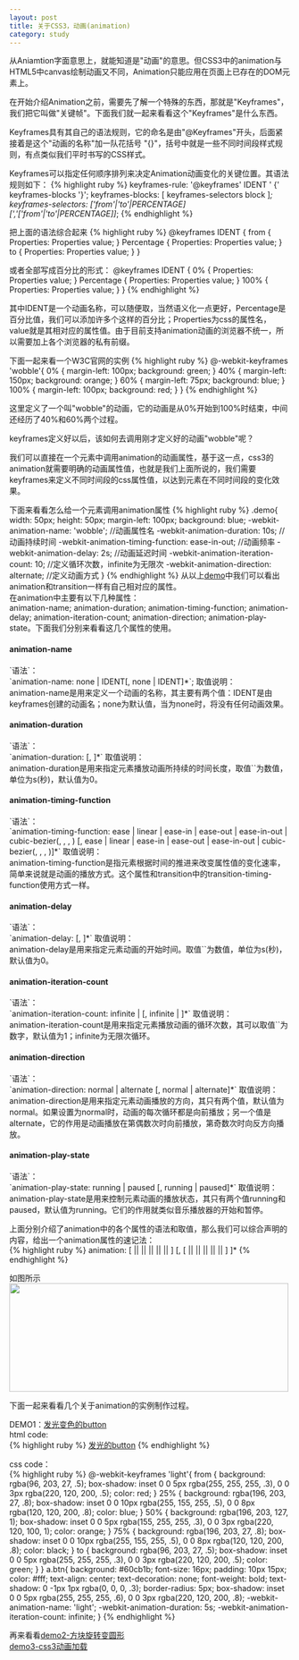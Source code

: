 ```yaml
---
layout: post
title: 关于CSS3，动画(animation)
category: study
---
```


从Aniamtion字面意思上，就能知道是"动画"的意思。但CSS3中的animation与HTML5中canvas绘制动画又不同，Animation只能应用在页面上已存在的DOM元素上。

在开始介绍Animation之前，需要先了解一个特殊的东西，那就是"Keyframes"，我们把它叫做"关键帧"。下面我们就一起来看看这个"Keyframes"是什么东西。

Keyframes具有其自己的语法规则，它的命名是由"@Keyframes"开头，后面紧接着是这个"动画的名称"加一队花括号 "{}"，括号中就是一些不同时间段样式规则，有点类似我们平时书写的CSS样式。

Keyframes可以指定任何顺序排列来决定Animation动画变化的关键位置。其语法规则如下：
{% highlight ruby %}
keyframes-rule: '@keyframes' IDENT ' {' keyframes-blocks '}';
keyframes-blocks: [ keyframes-selectors block ]*;
keyframes-selectors: ['from'|'to'|PERCENTAGE][','['from'|'to'|PERCENTAGE]]*;
{% endhighlight %}

把上面的语法综合起来
{% highlight ruby %}
@keyframes IDENT {
  from {
	Properties: Properties value; 
  }
  Percentage {
	Properties: Properties value;
  }
  to {
	Properties: Properties value;
  }
}  	

或者全部写成百分比的形式：
@keyframes IDENT {
  0% {
	Properties: Properties value;
  }
  Percentage {
	Properties: Properties value;
  }	
  100% {
	Properties: Properties value;
  }
}
{% endhighlight %}

其中IDENT是一个动画名称，可以随便取，当然语义化一点更好，Percentage是百分比值，我们可以添加许多个这样的百分比；Properties为css的属性名，value就是其相对应的属性值。由于目前支持animation动画的浏览器不统一，所以需要加上各个浏览器的私有前缀。

下面一起来看一个W3C官网的实例
{% highlight ruby %}
@-webkit-keyframes 'wobble'{
	0% {
		margin-left: 100px;
		background: green;
	}
	40% {
		margin-left: 150px;
		background: orange;
	}
	60% {
		margin-left: 75px;
		background: blue;
	}
	100% {
		margin-left: 100px;
		background: red;
	}
}
{% endhighlight %}

这里定义了一个叫"wobble"的动画，它的动画是从0%开始到100%时结束，中间还经历了40%和60%两个过程。

keyframes定义好以后，该如何去调用刚才定义好的动画"wobble"呢？

我们可以直接在一个元素中调用animation的动画属性，基于这一点，css3的animation就需要明确的动画属性值，也就是我们上面所说的，我们需要keyframes来定义不同时间段的css属性值，以达到元素在不同时间段的变化效果。

下面来看看怎么给一个元素调用animation属性
{% highlight ruby %}
.demo{
	width: 50px;
	height: 50px;
	margin-left: 100px;
	background: blue;
	-webkit-animation-name: 'wobble';	//动画属性名
	-webkit-animation-duration: 10s;	//动画持续时间
	-webkit-animation-timing-function: ease-in-out; //动画频率
	-webkit-animation-delay: 2s;		//动画延迟时间
	-webkit-animation-iteration-count: 10;	//定义循环次数，infinite为无限次
	-webkit-animation-direction: alternate; //定义动画方式
}
{% endhighlight %}
从以上[demo](http://myadmin.github.io/demo/demo-css3/10.html)中我们可以看出animation和transition一样有自己相对应的属性。<br />
在animation中主要有以下几种属性：<br />
animation-name; animation-duration; animation-timing-function; animation-delay; animation-iteration-count; animation-direction; animation-play-state。下面我们分别来看看这几个属性的使用。

<h4>animation-name</h4>
`语法`：<br />
`animation-name: none | IDENT[, none | IDENT]*`;
取值说明：<br />
animation-name是用来定义一个动画的名称，其主要有两个值：IDENT是由keyframes创建的动画名；none为默认值，当为none时，将没有任何动画效果。

<h4>animation-duration</h4>
`语法`：<br />
`animation-duration: <time>[, <time>]*`
取值说明：<br />
animation-duration是用来指定元素播放动画所持续的时间长度，取值`<time>`为数值，单位为s(秒)，默认值为0。

<h4>animation-timing-function</h4>
`语法`：<br />
`animation-timing-function: ease | linear | ease-in | ease-out | ease-in-out | cubic-bezier(<number>, <number>, <number>, <number>) [, ease | linear | ease-in | ease-out | ease-in-out | cubic-bezier(<number>, <number>, <number>, <number>)]*`
取值说明：<br />
animation-timing-function是指元素根据时间的推进来改变属性值的变化速率，简单来说就是动画的播放方式。这个属性和transition中的transition-timing-function使用方式一样。

<h4>animation-delay</h4>
`语法`：<br />
`animation-delay: <time>[, <time>]*`
取值说明：<br />
animation-delay是用来指定元素动画的开始时间。取值`<time>`为数值，单位为s(秒)，默认值为0。

<h4>animation-iteration-count</h4>
`语法`：<br />
`animation-iteration-count: infinite | <number> [, infinite | <number>]*`
取值说明：<br />
animation-iteration-count是用来指定元素播放动画的循环次数，其可以取值`<number>`为数字，默认值为1；infinite为无限次循环。

<h4>animation-direction</h4>
`语法`：<br />
`animation-direction: normal | alternate [, normal | alternate]*`
取值说明：<br />
animation-direction是用来指定元素动画播放的方向，其只有两个值，默认值为normal。如果设置为normal时，动画的每次循环都是向前播放；另一个值是alternate，它的作用是动画播放在第偶数次时向前播放，第奇数次时向反方向播放。

<h4>animation-play-state</h4>
`语法`：<br />
`animation-play-state: running | paused [, running | paused]*`
取值说明：<br />
animation-play-state是用来控制元素动画的播放状态，其只有两个值running和paused，默认值为running。它们的作用就类似音乐播放器的开始和暂停。

上面分别介绍了animation中的各个属性的语法和取值，那么我们可以综合声明的内容，给出一个animation属性的速记法：<br />
{% highlight ruby %}
animation: [<animation-name> || <animation-duration> || <animation-timing-function> || <animation-delay> || <animation-iteration-count> || <animation-direction>] [, [<animation-name> || <animation-duration> || <animation-timing-function> || <animation-delay> || <animation-iteration-count> || <animation-direction>] ]*
{% endhighlight %}

如图所示
<img src="http://myadmin.github.io/demo/demo-css3/animation-pro.png" style="width: 500px; height: 194px; margin: 0 auto;">

下面一起来看看几个关于animation的实例制作过程。<br />

DEMO1：[发光变色的button](http://myadmin.github.io/demo/demo-css3/11.html)<br />
html code: <br />
{% highlight ruby %}
<a href="javascript:;" class="btn">发光的button</a>
{% endhighlight %}

css code：<br />
{% highlight ruby %}
@-webkit-keyframes 'light'{
	from {
		background: rgba(96, 203, 27, .5);
		box-shadow: inset 0 0 5px rgba(255, 255, 255, .3), 0 0 3px rgba(220, 120, 200, .5);
		color: red;
	}
	25% {
		background: rgba(196, 203, 27, .8);
		box-shadow: inset 0 0 10px rgba(255, 155, 255, .5), 0 0 8px rgba(120, 120, 200, .8);
		color: blue;
	}
	50% {
		background: rgba(196, 203, 127, 1);
		box-shadow: inset 0 0 5px rgba(155, 255, 255, .3), 0 0 3px rgba(220, 120, 100, 1);
		color: orange;
	}
	75% {
		background: rgba(196, 203, 27, .8);
		box-shadow: inset 0 0 10px rgba(255, 155, 255, .5), 0 0 8px rgba(120, 120, 200, .8);
		color: black;
	}
	to {
		background: rgba(96, 203, 27, .5);
		box-shadow: inset 0 0 5px rgba(255, 255, 255, .3), 0 0 3px rgba(220, 120, 200, .5);
		color: green;
	}
}
a.btn{
	background: #60cb1b;
	font-size: 16px;
	padding: 10px 15px;
	color: #fff;
	text-align: center;
	text-decoration: none;
	font-weight: bold;
	text-shadow: 0 -1px 1px rgba(0, 0, 0, .3);
	border-radius: 5px;
	box-shadow: inset 0 0 5px rgba(255, 255, 255, .6), 0 0 3px rgba(220, 120, 200, .8);
	-webkit-animation-name: 'light';
	-webkit-animation-duration: 5s;
	-webkit-animation-iteration-count: infinite;
}
{% endhighlight %}

再来看看[demo2-方块旋转变圆形](http://myadmin.github.io/demo/demo-css3/12.html)<br />
[demo3-css3动画加载](http://myadmin.github.io/demo/demo-css3/13.html)<br />
